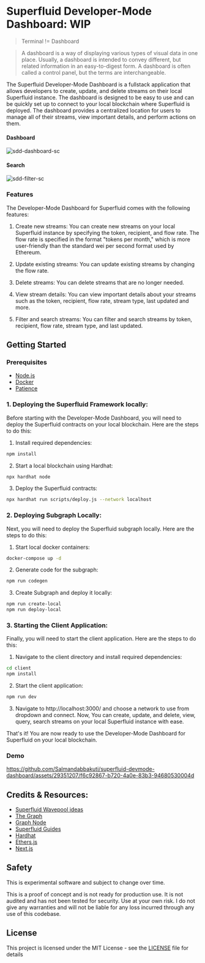 # Superfluid Developer-Mode Dashboard: WIP

> Terminal != Dashboard

> A dashboard is a way of displaying various types of visual data in one place. Usually, a dashboard is intended to convey different, but related information in an easy-to-digest form. A dashboard is often called a control panel, but the terms are interchangeable.

The Superfluid Developer-Mode Dashboard is a fullstack application that allows developers to create, update, and delete streams on their local Superfluid instance. The dashboard is designed to be easy to use and can be quickly set up to connect to your local blockchain where Superfluid is deployed. The dashboard provides a centralized location for users to manage all of their streams, view important details, and perform actions on them.

#### Dashboard

![sdd-dashboard-sc](https://user-images.githubusercontent.com/29351207/236810834-f3ac5d31-0fa0-4124-87a0-b6295b822182.png)

#### Search

![sdd-filter-sc](https://user-images.githubusercontent.com/29351207/236810862-a01266ea-18be-4403-aa29-f16e46bd5408.png)

### Features

The Developer-Mode Dashboard for Superfluid comes with the following features:

1. Create new streams: You can create new streams on your local Superfluid instance by specifying the token, recipient, and flow rate. The flow rate is specified in the format "tokens per month," which is more user-friendly than the standard wei per second format used by Ethereum.

2. Update existing streams: You can update existing streams by changing the flow rate.

3. Delete streams: You can delete streams that are no longer needed.

4. View stream details: You can view important details about your streams such as the token, recipient, flow rate, stream type, last updated and more.

5. Filter and search streams: You can filter and search streams by token, recipient, flow rate, stream type, and last updated.

## Getting Started

### Prerequisites

- [Node.js](https://nodejs.org/en/download/)
- [Docker](https://docs.docker.com/get-docker/)
- [Patience](https://www.youtube.com/watch?v=_k-F-MMvQV4)

### 1. Deploying the Superfluid Framework locally:

Before starting with the Developer-Mode Dashboard, you will need to deploy the Superfluid contracts on your local blockchain. Here are the steps to do this:

1. Install required dependencies:

```bash
npm install
```

2. Start a local blockchain using Hardhat:

```bash
npx hardhat node
```

3. Deploy the Superfluid contracts:

```bash
npx hardhat run scripts/deploy.js --network localhost
```

### 2. Deploying Subgraph Locally:

Next, you will need to deploy the Superfluid subgraph locally. Here are the steps to do this:

1. Start local docker containers:

```bash
docker-compose up -d
```

2. Generate code for the subgraph:

```bash
npm run codegen
```

3. Create Subgraph and deploy it locally:

```bash
npm run create-local
npm run deploy-local
```

### 3. Starting the Client Application:

Finally, you will need to start the client application. Here are the steps to do this:

1. Navigate to the client directory and install required dependencies:

```bash
cd client
npm install
```

2. Start the client application:

```bash
npm run dev
```

3. Navigate to http://localhost:3000/ and choose a network to use from dropdown and connect. Now, You can create, update, and delete, view, query, search streams on your local Superfluid instance with ease.

That's it! You are now ready to use the Developer-Mode Dashboard for Superfluid on your local blockchain.

### Demo

https://github.com/Salmandabbakuti/superfluid-devmode-dashboard/assets/29351207/f6c92867-b720-4a0e-83b3-94680530004d

## Credits & Resources:

- [Superfluid Wavepool ideas](https://superfluidhq.notion.site/Superfluid-Wave-Project-Ideas-7e8c792758004bd2ae452d1f9810cc58)
- [The Graph](https://thegraph.com/docs/en/developing/creating-a-subgraph/)
- [Graph Node](https://github.com/graphprotocol/graph-node)
- [Superfluid Guides](https://docs.superfluid.finance/superfluid/resources/integration-guides)
- [Hardhat](https://hardhat.org/getting-started/)
- [Ethers.js](https://docs.ethers.io/v5/)
- [Next.js](https://nextjs.org/docs/getting-started)

## Safety

This is experimental software and subject to change over time.

This is a proof of concept and is not ready for production use. It is not audited and has not been tested for security. Use at your own risk.
I do not give any warranties and will not be liable for any loss incurred through any use of this codebase.

## License

This project is licensed under the MIT License - see the [LICENSE](LICENSE) file for details
